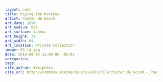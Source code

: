 ```yaml
---
layout: post
title: Paying the Hostess
artist: Pieter de Hooch
art_date: 1658
art_medium: Oil
art_surface: Canvas
art_height: 71
art_width: 64
art_location: Private Collection
image: 08-14.jpg
date: 2016-08-14 12:00:00 -05:00
categories:
tags:
cite_author: Wikipedia
cite_url: http://commons.wikimedia.org/wiki/File:Pieter_de_Hooch_-_Paying_the_Hostess_-_WGA11690.jpg
---
```

